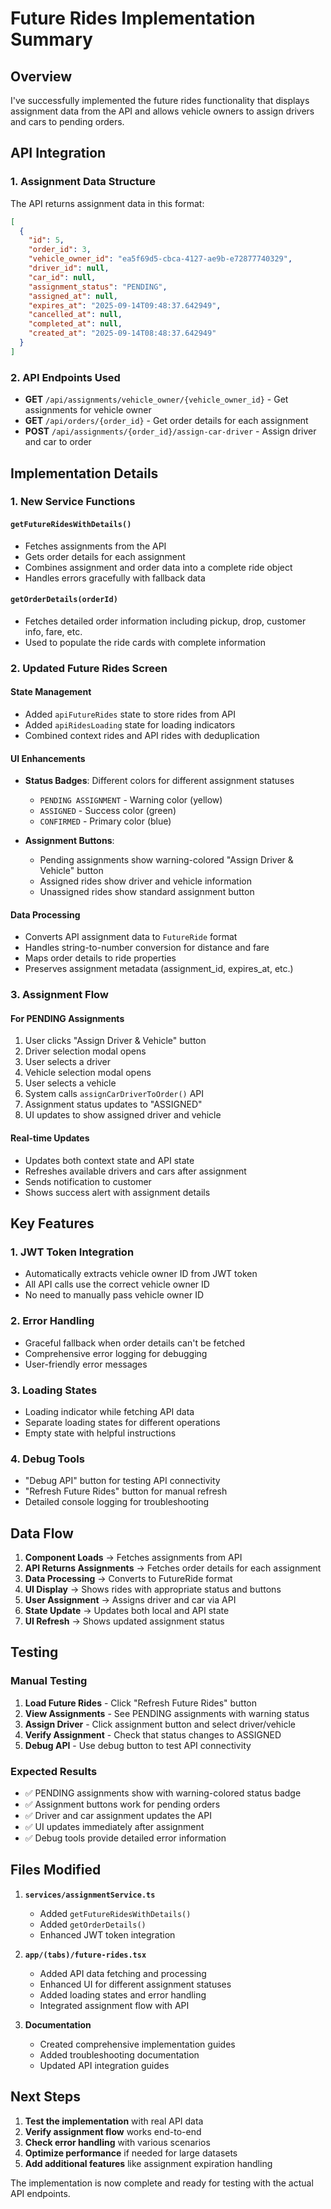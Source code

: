 # Future Rides Implementation Summary

## Overview

I've successfully implemented the future rides functionality that displays assignment data from the API and allows vehicle owners to assign drivers and cars to pending orders.

## API Integration

### 1. Assignment Data Structure
The API returns assignment data in this format:
```json
[
  {
    "id": 5,
    "order_id": 3,
    "vehicle_owner_id": "ea5f69d5-cbca-4127-ae9b-e72877740329",
    "driver_id": null,
    "car_id": null,
    "assignment_status": "PENDING",
    "assigned_at": null,
    "expires_at": "2025-09-14T09:48:37.642949",
    "cancelled_at": null,
    "completed_at": null,
    "created_at": "2025-09-14T08:48:37.642949"
  }
]
```

### 2. API Endpoints Used
- **GET** `/api/assignments/vehicle_owner/{vehicle_owner_id}` - Get assignments for vehicle owner
- **GET** `/api/orders/{order_id}` - Get order details for each assignment
- **POST** `/api/assignments/{order_id}/assign-car-driver` - Assign driver and car to order

## Implementation Details

### 1. New Service Functions

#### `getFutureRidesWithDetails()`
- Fetches assignments from the API
- Gets order details for each assignment
- Combines assignment and order data into a complete ride object
- Handles errors gracefully with fallback data

#### `getOrderDetails(orderId)`
- Fetches detailed order information including pickup, drop, customer info, fare, etc.
- Used to populate the ride cards with complete information

### 2. Updated Future Rides Screen

#### State Management
- Added `apiFutureRides` state to store rides from API
- Added `apiRidesLoading` state for loading indicators
- Combined context rides and API rides with deduplication

#### UI Enhancements
- **Status Badges**: Different colors for different assignment statuses
  - `PENDING ASSIGNMENT` - Warning color (yellow)
  - `ASSIGNED` - Success color (green)
  - `CONFIRMED` - Primary color (blue)

- **Assignment Buttons**: 
  - Pending assignments show warning-colored "Assign Driver & Vehicle" button
  - Assigned rides show driver and vehicle information
  - Unassigned rides show standard assignment button

#### Data Processing
- Converts API assignment data to `FutureRide` format
- Handles string-to-number conversion for distance and fare
- Maps order details to ride properties
- Preserves assignment metadata (assignment_id, expires_at, etc.)

### 3. Assignment Flow

#### For PENDING Assignments
1. User clicks "Assign Driver & Vehicle" button
2. Driver selection modal opens
3. User selects a driver
4. Vehicle selection modal opens
5. User selects a vehicle
6. System calls `assignCarDriverToOrder()` API
7. Assignment status updates to "ASSIGNED"
8. UI updates to show assigned driver and vehicle

#### Real-time Updates
- Updates both context state and API state
- Refreshes available drivers and cars after assignment
- Sends notification to customer
- Shows success alert with assignment details

## Key Features

### 1. JWT Token Integration
- Automatically extracts vehicle owner ID from JWT token
- All API calls use the correct vehicle owner ID
- No need to manually pass vehicle owner ID

### 2. Error Handling
- Graceful fallback when order details can't be fetched
- Comprehensive error logging for debugging
- User-friendly error messages

### 3. Loading States
- Loading indicator while fetching API data
- Separate loading states for different operations
- Empty state with helpful instructions

### 4. Debug Tools
- "Debug API" button for testing API connectivity
- "Refresh Future Rides" button for manual refresh
- Detailed console logging for troubleshooting

## Data Flow

1. **Component Loads** → Fetches assignments from API
2. **API Returns Assignments** → Fetches order details for each assignment
3. **Data Processing** → Converts to FutureRide format
4. **UI Display** → Shows rides with appropriate status and buttons
5. **User Assignment** → Assigns driver and car via API
6. **State Update** → Updates both local and API state
7. **UI Refresh** → Shows updated assignment status

## Testing

### Manual Testing
1. **Load Future Rides** - Click "Refresh Future Rides" button
2. **View Assignments** - See PENDING assignments with warning status
3. **Assign Driver** - Click assignment button and select driver/vehicle
4. **Verify Assignment** - Check that status changes to ASSIGNED
5. **Debug API** - Use debug button to test API connectivity

### Expected Results
- ✅ PENDING assignments show with warning-colored status badge
- ✅ Assignment buttons work for pending orders
- ✅ Driver and car assignment updates the API
- ✅ UI updates immediately after assignment
- ✅ Debug tools provide detailed error information

## Files Modified

1. **`services/assignmentService.ts`**
   - Added `getFutureRidesWithDetails()`
   - Added `getOrderDetails()`
   - Enhanced JWT token integration

2. **`app/(tabs)/future-rides.tsx`**
   - Added API data fetching and processing
   - Enhanced UI for different assignment statuses
   - Added loading states and error handling
   - Integrated assignment flow with API

3. **Documentation**
   - Created comprehensive implementation guides
   - Added troubleshooting documentation
   - Updated API integration guides

## Next Steps

1. **Test the implementation** with real API data
2. **Verify assignment flow** works end-to-end
3. **Check error handling** with various scenarios
4. **Optimize performance** if needed for large datasets
5. **Add additional features** like assignment expiration handling

The implementation is now complete and ready for testing with the actual API endpoints.
